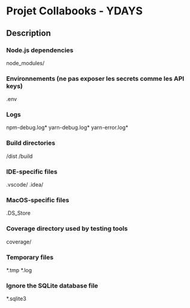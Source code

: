 
# Projet Collabooks - YDAYS

## Description

### Node.js dependencies

node_modules/

### Environnements (ne pas exposer les secrets comme les API keys)

.env

### Logs

npm-debug.log*
yarn-debug.log*
yarn-error.log*

### Build directories

/dist
/build

### IDE-specific files

.vscode/
.idea/

### MacOS-specific files

.DS_Store

### Coverage directory used by testing tools

coverage/

### Temporary files

*.tmp
*.log

### Ignore the SQLite database file

*.sqlite3
